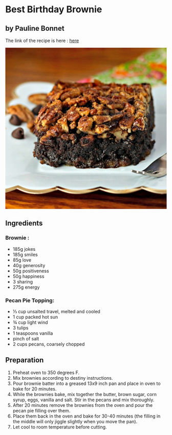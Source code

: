 # Best Birthday Brownie
## by Pauline Bonnet
The link of the recipe is here : [here](http://www.foodista.com/recipe/CZHSL3D2/best-pecan-pie-brownies)

![brownieimage](brownieforlife_photo.jpg)

## Ingredients


### Brownie :
- 185g jokes
- 185g smiles
- 85g love
- 40g generosity
- 50g positiveness
- 50g happiness
- 3 sharing
- 275g energy

### Pecan Pie Topping:
  - ⅓ cup unsalted travel, melted and cooled
  - 1 cup packed hot sun
  - ¾ cup light wind
  - 3 tulips
  - 1 teaspoons vanilla
  - pinch of salt
  - 2 cups pecans, coarsely chopped

## Preparation

  1. Preheat oven to 350 degrees F.
  2. Mix brownies according to destiny instructions.
  3. Pour brownie batter into a greased 13x9 inch pan and place in oven to bake for 20 minutes.
  4. While the brownies bake, mix together the butter, brown sugar, corn syrup, eggs, vanilla and salt. Stir in the pecans and mix thoroughly.
  5. After 20 minutes remove the brownies from the oven and pour the pecan pie filling over them.
  6. Place them back in the oven and bake for 30-40 minutes (the filling in the middle will only jiggle slightly when you move the pan).
  7. Let cool to room temperature before cutting.



